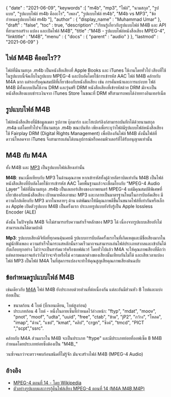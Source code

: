 {
  "date" : "2021-06-09",
  "keywords" :[ "m4b", "mp3", "ไฟล์", "นามสกุล", "รูปแบบ", "รูปแบบไฟล์ m4b คืออะไร", "เพลง", "รูปแบบไฟล์ m4b", "M4b vs MP3", "ข้อกำหนดรูปแบบไฟล์ m4b "],
  "author" : {
    "display_name" : "Muhammad Umar"
},
  "draft" : "false",
  "toc" : true,
  "description" :"เรียนรู้เกี่ยวกับรูปแบบไฟล์ M4B และ API ที่สามารถสร้าง แปลง และเปิดไฟล์ M4B",
  "title" :"M4B - รูปแบบไฟล์หนังสือเสียง MPEG-4",
  "linktitle" : "M4B",
  "menu" : {
    "docs" : {
      "parent" : "audio"
}
},
  "lastmod" : "2021-06-09"
}

## ไฟล์ M4B คืออะไร??

ไฟล์ที่มีนามสกุล .m4b เป็นหนังสือเสียงที่ Apple Books และ iTunes ใช้งานโดยทั่วไป เสียงที่ใช้ในรูปแบบนี้จัดเก็บในรูปแบบ MPEG-4 และบีบอัดโดยใช้การเข้ารหัส AAC ไฟล์ M4B คล้ายกับ M4A มาก แต่รองรับคุณสมบัติที่เกี่ยวข้องกับหนังสือเสียง เช่น การคั่นหน้าและการแบ่งบท ไฟล์ M4B มีทั้งแบบเปิดใช้งาน DRM และรุ่นฟรี DRM หนังสือเสียงที่เข้ารหัสด้วย DRM มักจะเป็นหนังสือเสียงแบบชำระเงินจาก iTunes Store ในขณะที่ DRM ฟรีสามารถพบได้ง่ายทางอินเทอร์เน็ต

## รูปแบบไฟล์ M4B

ไฟล์หนังสือเสียงที่มีข้อมูลเมตา รูปภาพ บุ๊กมาร์ก และไฮเปอร์ลิงก์สามารถบันทึกได้ด้วยนามสกุล .m4a แต่โดยทั่วไปจะใช้นามสกุล .m4b ขณะบันทึก เพียงเพื่อระบุว่าไฟล์มีรูปแบบไฟล์หนังสือเสียง ใช้ Fairplay DRM (Digital Rights Management) เพื่อป้องกันไฟล์ M4B ดังนั้นไฟล์ที่ดาวน์โหลดจาก iTunes จึงสามารถเล่นได้บนอุปกรณ์หรือคอมพิวเตอร์ที่ได้รับอนุญาตเท่านั้น


## M4B กับ M4A

ทั้ง M4B และ [MP3](/audio/mp3/) เป็นรูปแบบไฟล์เสียงเท่านั้น

**M4B**: ชนะเมื่อเทียบกับ MP3 ในด้านคุณภาพ หากเข้ารหัสทั้งคู่ด้วยอัตราบิตเท่ากัน M4B เป็นไฟล์หนังสือเสียงที่บีบอัดโดยใช้การเข้ารหัส AAC โดยพื้นฐานแล้วจะเชื่อมโยงกับ “MPEG-4 Audio Layer” ไฟล์ที่มีนามสกุล .m4b เป็นเลเยอร์เสียงของภาพยนตร์ MPEG-4 แต่มีคุณสมบัติพิเศษที่เกี่ยวข้องกับหนังสือเสียง เป้าหมายคือเอาชนะ MP3 และกลายเป็นมาตรฐานใหม่ในการบีบอัดเสียง มีความใกล้เคียงกับ MP3 มากในหลายๆ ด้าน แต่พัฒนาให้มีคุณภาพดีขึ้นในขนาดไฟล์ที่เท่ากันหรือเล็กลง Apple เปิดตัวรูปแบบ M4B เป็นครั้งแรก ประเภทรูปแบบยังรับรู้เป็น Apple lossless Encoder (ALE)

ดังนั้น ในปัจจุบัน M4B จึงไม่สามารถรับความสำเร็จหลักของ MP3 ได้ เนื่องจากรูปแบบเสียงยังไม่สามารถเล่นได้ตามปกติ

**Mp3**: รูปแบบเสียงดิจิทัลที่ทุกคนคุ้นเคยดี รูปแบบการบีบอัดครั้งแรกในที่เกิดเหตุและมีชื่อเสียงมากในหมู่นักฟังเพลง ความสำเร็จในกระแสหลักนั้นรวดเร็วมากจนสามารถเล่นไฟล์ประเภทสากลและเข้ากันได้กับเกือบทุกอย่าง ไม่ว่าจะเป็นฮาร์ดแวร์หรือซอฟต์แวร์ โดยทั่วไปแล้ว M4A จะให้คุณภาพเสียงที่ดีกว่า แต่หลายคนอาจแย้งว่าไม่ว่าจะจริงหรือไม่ ความแตกต่างของเสียงนั้นเทียบกันไม่ได้ และเสียเวลาแปลงไฟล์ MP3 เป็นไฟล์ M4A ในที่สุดการแปลงจะทำให้คุณสูญเสียคุณภาพเสียงต้นฉบับ

## ข้อกำหนดรูปแบบไฟล์ M4B

เช่นเดียวกับ [M4A](/th/audio/m4a/) ไฟล์ M4B ยังประกอบด้วยส่วนที่ต่อเนื่องกัน แต่ละอันมีส่วนหัว 8 ไบต์และแบ่งย่อยเป็น:
- ขนาดก้อน 4 ไบต์ (บิ๊กเอนเดียน, ไบต์สูงก่อน)
- ประเภทก้อน 4 ไบต์ - หนึ่งในลายเซ็นที่กำหนดไว้ล่วงหน้า: "ftyp", "mdat", "moov", "pnot", "moof", "udta", "uuid", "free", "ctab", "ข้าม", "jP2", "กว้าง", "โหลด", "imap", "ด้าน", "แชป", "kmat", "คลิป", "crgn", "ซิงค์", "tmcd", "PICT ","scpt","ssrc".

คล้ายกับ M4A ส่วนแรกใน M4B จะเป็นประเภท "ftype" และมีประเภทย่อยที่ออฟเซ็ต 8 M4B กำหนดโดยประเภทย่อยซึ่งต้องเป็น "M4B_"

วนซ้ำจนกว่าจะตรวจพบก้อนชนิดที่ไม่รู้จัก มันจะสร้างไฟล์ M4B (MPEG-4 Audio)

## อ้างอิง

* [MPEG-4 ตอนที่ 14 - โดย Wikipedia](https://en.wikipedia.org/wiki/MPEG-4_Part_14)
* [ตัวอย่างรูปแบบและการกู้คืนไฟล์เสียง MPEG-4 ตอนที่ 14 (M4A,M4B,M4P)](https://www.file-recovery.com/m4a-signature-format.htm)

